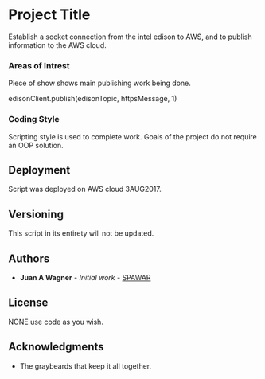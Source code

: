 # Project Title

Establish a socket connection from the intel edison to AWS, and to publish information to the AWS cloud.

### Areas of Intrest

  Piece of show shows main publishing work being done. 

  edisonClient.publish(edisonTopic, httpsMessage, 1)

### Coding Style

Scripting style is used to complete work. Goals of the project do not require an OOP solution.

## Deployment

Script was deployed on AWS cloud 3AUG2017.

## Versioning

This script in its entirety will not be updated.

## Authors

* **Juan A Wagner** - *Initial work* - [SPAWAR](https://www.linkedin.com/in/juanwagner/)

## License

NONE use code as you wish.

## Acknowledgments

* The graybeards that keep it all together.
